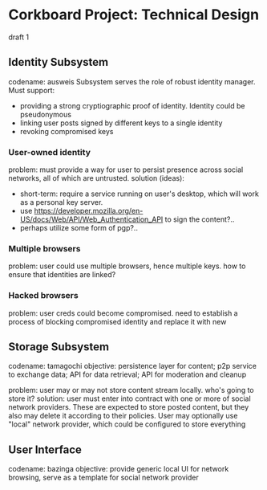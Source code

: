 # Corkboard Project: Technical Design
draft 1

## Identity Subsystem
codename: ausweis
Subsystem serves the role of robust identity manager. Must support:
- providing a strong cryptiographic proof of identity. Identity could be pseudonymous
- linking user posts signed by different keys to a single identity
- revoking compromised keys

### User-owned identity
problem: must provide a way for user to persist presence across social networks, all of which are untrusted.
solution (ideas): 
- short-term: require a service running on user's desktop, which will work as a personal key server.
- use https://developer.mozilla.org/en-US/docs/Web/API/Web_Authentication_API to sign the content?..
- perhaps utilize some form of pgp?..

### Multiple browsers
problem: user could use multiple browsers, hence multiple keys. how to ensure that identities are linked?

### Hacked browsers
problem: user creds could become compromised. need to establish a process of blocking compromised identity and replace it with new

## Storage Subsystem
codename: tamagochi
objective: persistence layer for content; p2p service to exchange data; API for data retrieval; API for moderation and cleanup

problem: user may or may not store content stream locally. who's going to store it?
solution: user must enter into contract with one or more of social network providers. These are expected to store posted content,
but they also may delete it according to their policies. User may optionally use "local" network provider, which could be configured
to store everything

## User Interface
codename: bazinga
objective: provide generic local UI for network browsing, serve as a template for social network provider



